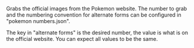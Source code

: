 Grabs the official images from the Pokemon website. The number to grab and the numbering convention for alternate forms can be configured in "pokemon numbers.json". 

The key in "alternate forms" is the desired number, the value is what is on the official website. You can expect all values to be the same.